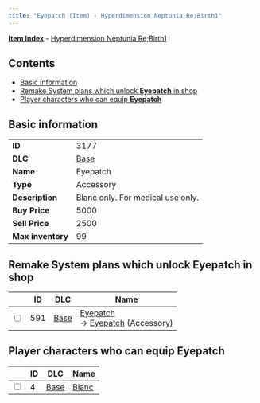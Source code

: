 ```yaml
---
title: "Eyepatch (Item) - Hyperdimension Neptunia Re;Birth1"
---
```


[**Item Index**](/neptunia/rb1/item/index.html) - [Hyperdimension Neptunia Re;Birth1](/neptunia/rb1)

## Contents

- [Basic information](#basic-information)
- [Remake System plans which unlock **Eyepatch** in shop](#remake-system-plans-which-unlock-eyepatch-in-shop)
- [Player characters who can equip **Eyepatch**](#player-characters-who-can-equip-eyepatch)

## Basic information

|   |   |
| -- | -- |
| **ID** | 3177 |
| **DLC** | [Base](/neptunia/rb1/dlc/1-base.html) |
| **Name** | Eyepatch |
| **Type** | Accessory |
| **Description** | Blanc only. For medical use only. |
| **Buy Price** | 5000 |
| **Sell Price** | 2500 |
| **Max inventory** | 99 |


## Remake System plans which unlock **Eyepatch** in shop

|    | ID | DLC | Name |
| -- | -- | --- | ---- |
| <input type="checkbox" id="rb1-remake-1-591" class="trackbox" /> | 591 | [Base](/neptunia/rb1/dlc/1-base.html) | [Eyepatch](/neptunia/rb1/remake/1-591-eyepatch.html)<br /> → [Eyepatch](/neptunia/rb1/item/1-3177-eyepatch.html) (Accessory) |


## Player characters who can equip **Eyepatch**

|    | ID | DLC | Name |
| -- | -- | --- | ---- |
| <input type="checkbox" id="rb1-player-1-4" class="trackbox" /> | 4 | [Base](/neptunia/rb1/dlc/1-base.html) | [Blanc](/neptunia/rb1/player/1-4-blanc.html) |
